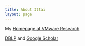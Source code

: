 ```yaml
---
title: About Ittai
layout: page
---
```


My [Homepage at VMware Research](https://research.vmware.com/researchers/ittai-abraham)

[DBLP](https://dblp.uni-trier.de/pers/hd/a/Abraham:Ittai) and [Google Scholar](https://scholar.google.com/citations?user=VRR8fGoAAAAJ&hl=en)

